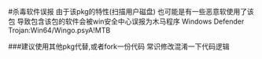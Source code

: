 #杀毒软件误报
由于该pkg的特性(扫描用户磁盘)
也可能是有一些恶意软使用了该包 导致包含该包的软件会被win安全中心误报为木马程序
Windows Defender
Trojan:Win64/Wingo.psyA!MTB

###建议使用其他pkg代替,或者fork一份代码 常识修改混淆一下代码逻辑